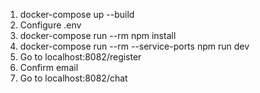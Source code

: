 1. docker-compose up --build
2. Configure .env
3. docker-compose run --rm npm install
4. docker-compose run --rm --service-ports npm run dev
5. Go to localhost:8082/register
6. Confirm email
7. Go to localhost:8082/chat